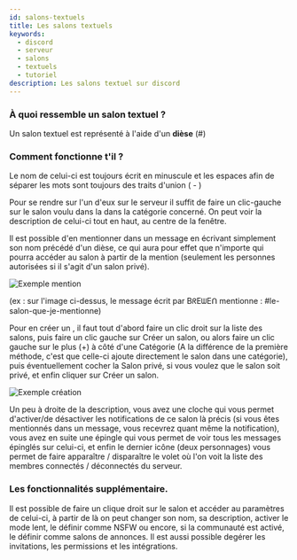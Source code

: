 ```yaml
---
id: salons-textuels
title: Les salons textuels
keywords:
  - discord
  - serveur
  - salons
  - textuels
  - tutoriel
description: Les salons textuel sur discord
---
```

### À quoi ressemble un salon textuel ?

Un salon textuel est représenté à l'aide d'un **dièse** (#)

### Comment fonctionne t'il ?

Le nom de celui-ci est toujours écrit en minuscule et les espaces afin de séparer les mots sont toujours des traits d'union ( - )

Pour se rendre sur l'un d'eux sur le serveur il suffit de faire un clic-gauche sur le salon voulu dans la dans la catégorie concerné. On peut voir la description de celui-ci tout en haut, au centre de la fenêtre.

Il est possible d'en mentionner  dans un message en écrivant simplement son nom précédé d'un dièse, ce qui aura pour effet que n'importe qui pourra accéder au salon à partir de la mention (seulement les personnes autorisées si il s'agit d'un salon privé). 

![Exemple mention](https://media.discordapp.net/attachments/799991913821241355/799993035789434930/unknown.png)

(ex : sur l'image ci-dessus, le message écrit par BᖇEᗯEᑎ mentionne : #le-salon-que-je-mentionne)


Pour en créer un , il faut tout d'abord faire un clic droit sur la liste des salons, puis faire un clic gauche sur Créer un salon, ou alors faire un clic gauche sur le plus (+) à côté d'une Catégorie (A la différence de la première méthode, c'est que celle-ci ajoute directement le salon dans une catégorie), puis éventuellement cocher la Salon privé, si vous voulez que le salon soit privé, et enfin cliquer sur Créer un salon.

![Exemple création](https://media.discordapp.net/attachments/799991913821241355/799994851470737438/unknown.png)

Un peu à droite de la description, vous avez une cloche qui vous permet d'activer/de désactiver les notifications de ce salon là précis (si vous êtes mentionnés dans un message, vous recevrez quant même la notification), vous avez en suite une épingle qui vous permet de voir tous les messages épinglés sur celui-ci, et enfin le dernier icône (deux personnages) vous permet de faire apparaître / disparaître le volet où l'on voit la liste des membres connectés / déconnectés du serveur.

### Les fonctionnalités supplémentaire.

Il est possible de faire un clique droit sur le salon et accéder au paramètres de celui-ci, à partir de là on peut changer son nom, sa description, activer le mode lent, le définir comme NSFW ou encore, si la communauté est activé, le définir comme salons de annonces. Il est aussi possible degérer les invitations, les permissions et les intégrations.
